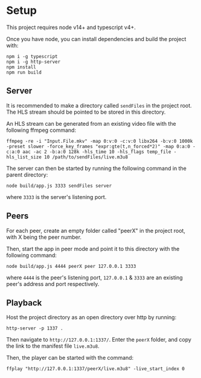 # Setup

This project requires node v14+ and typescript v4+. 

Once you have node, you can install dependencies and build the project with:

```
npm i -g typescript
npm i -g http-server
npm install
npm run build
```

## Server

It is recommended to make a directory called `sendFiles` in the project root. The HLS stream should be pointed to be stored in this directory. 

An HLS stream can be generated from an existing video file with the following ffmpeg command:

```
ffmpeg -re -i "Input.File.mkv" -map 0:v:0 -c:v:0 libx264 -b:v:0 1000k -preset slower -force_key_frames "expr:gte(t,n_forced*2)" -map 0:a:0 -c:a:0 aac -ac 2 -b:a:0 128k -hls_time 10 -hls_flags temp_file -hls_list_size 10 /path/to/sendFiles/live.m3u8
```

The server can then be started by running the following command in the parent directory:

```
node build/app.js 3333 sendFiles server
```

where `3333` is the server's listening port.

## Peers

For each peer, create an empty folder called "peerX" in the project root, with X being the peer number. 

Then, start the app in peer mode and point it to this directory with the following command:

```
node build/app.js 4444 peerX peer 127.0.0.1 3333
```

where `4444` is the peer's listening port, `127.0.0.1` & `3333` are an existing peer's address and port respectively.


## Playback

Host the project directory as an open directory over http by running:

```
http-server -p 1337 .
```

Then navigate to `http://127.0.0.1:1337/`. Enter the `peerX` folder, and copy the link to the manifest file `live.m3u8`. 

Then, the player can be started with the command:

```
ffplay "http://127.0.0.1:1337/peerX/live.m3u8" -live_start_index 0
```
